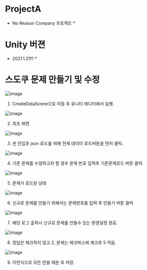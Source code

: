 # ProjectA
* No Reason Company 프로젝트 *

# Unity 버젼
* 2021.1.21f1 *

# 스도쿠 문제 만들기 및 수정
![image](https://user-images.githubusercontent.com/15643337/135591281-d8e083dd-af69-4498-9bbd-32068c3c9ae1.png)

1. CreateDataScene으로 이동 후 유니티 에디터에서 실행.



![image](https://user-images.githubusercontent.com/15643337/135589526-69938742-91eb-4f06-a3f1-34e122fbe550.png)

2. 최초 화면.



![image](https://user-images.githubusercontent.com/15643337/135589574-5a15f999-fad6-4af0-98a8-1cf2cf53b5c6.png)

3. 씬 진입후 json 로드를 위해 전체 데이터 로드버튼을 먼저 클릭.



![image](https://user-images.githubusercontent.com/15643337/135589643-8aa5d4e0-8b52-4274-b45f-b4e391f2eabf.png)

4. 기존 문제를 수정하고자 할 경우 문제 번호 입력후 기존문제로드 버튼 클릭




![image](https://user-images.githubusercontent.com/15643337/135589712-68309aa9-179c-4690-bae9-c6527e3608ba.png)

5. 문제가 로드된 상태



![image](https://user-images.githubusercontent.com/15643337/135589749-801b033a-51fe-43e8-8658-30bd69c46297.png)

6. 신규로 문제를 만들기 위해서는 문제번호를 입력 후 만들기 버튼 클릭



![image](https://user-images.githubusercontent.com/15643337/135589797-2c9914c7-e633-48f3-81de-74d3c1122c76.png)

7. 해당 로그 출력시 신규로 문제를 만들수 있는 환경설정 완료.



![image](https://user-images.githubusercontent.com/15643337/135590960-3df00568-544c-4774-91fc-d80c68e87924.png)

8. 정답은 체크하지 않고 2, 문제는 체크박스에 체크후 5 적음.



![image](https://user-images.githubusercontent.com/15643337/135591043-a7737126-ad62-4e69-b364-d1ec2d7eed25.png)

9. 이런식으로 모든 란을 채운 후 저장.

